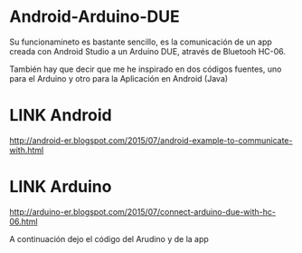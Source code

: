 # Android-Arduino-DUE

Su funcionamineto es bastante sencillo, es la comunicación de un app creada con Android Studio a un Arduino DUE, através de Bluetooh HC-06.

También hay que decir que me he inspirado en dos códigos fuentes, uno para el Arduino y otro para la Aplicación en Android (Java)

# LINK Android
http://android-er.blogspot.com/2015/07/android-example-to-communicate-with.html

# LINK Arduino
http://arduino-er.blogspot.com/2015/07/connect-arduino-due-with-hc-06.html

A continuación dejo el código del Arudino y de la app
